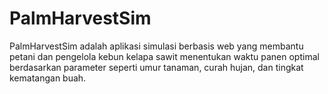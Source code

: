 # PalmHarvestSim
 PalmHarvestSim adalah aplikasi simulasi berbasis web yang membantu petani dan pengelola kebun kelapa sawit menentukan waktu panen optimal berdasarkan parameter seperti umur tanaman, curah hujan, dan tingkat kematangan buah.
